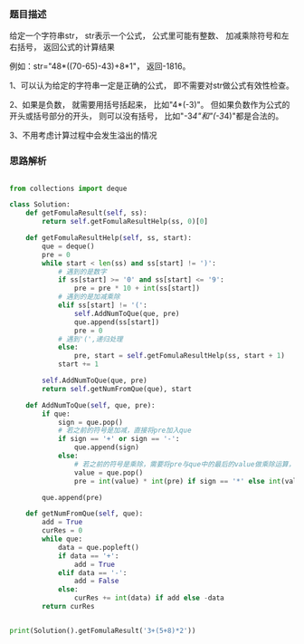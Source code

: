 ### 题目描述

给定一个字符串str， str表示一个公式， 公式里可能有整数、 加减乘除符号和左右括号， 返回公式的计算结果

例如：str="48*((70-65)-43)+8*1"， 返回-1816。

1、可以认为给定的字符串一定是正确的公式， 即不需要对str做公式有效性检查。

2、如果是负数， 就需要用括号括起来， 比如"4*(-3)"。 但如果负数作为公式的开头或括号部分的开头， 则可以没有括号， 比如"-3*4"和"(-3*4)"都是合法的。

3、不用考虑计算过程中会发生溢出的情况

### 思路解析

```python

from collections import deque

class Solution:
    def getFomulaResult(self, ss):
        return self.getFomulaResultHelp(ss, 0)[0]

    def getFomulaResultHelp(self, ss, start):
        que = deque()
        pre = 0
        while start < len(ss) and ss[start] != ')':
            # 遇到的是数字
            if ss[start] >= '0' and ss[start] <= '9':
                pre = pre * 10 + int(ss[start])
            # 遇到的是加减乘除
            elif ss[start] != '(':
                self.AddNumToQue(que, pre)
                que.append(ss[start])
                pre = 0
            # 遇到'(',递归处理
            else:
                pre, start = self.getFomulaResultHelp(ss, start + 1)
            start += 1

        self.AddNumToQue(que, pre)
        return self.getNumFromQue(que), start

    def AddNumToQue(self, que, pre):
        if que:
            sign = que.pop()
            # 若之前的符号是加减，直接将pre加入que
            if sign == '+' or sign == '-':
                que.append(sign)
            else:
                # 若之前的符号是乘除，需要将pre与que中的最后的value做乘除运算，再将结果存入que中
                value = que.pop()
                pre = int(value) * int(pre) if sign == '*' else int(value) / int(pre)

        que.append(pre)

    def getNumFromQue(self, que):
        add = True
        curRes = 0
        while que:
            data = que.popleft()
            if data == '+':
                add = True
            elif data == '-':
                add = False
            else:
                curRes += int(data) if add else -data
        return curRes


print(Solution().getFomulaResult('3+(5+8)*2'))



```

